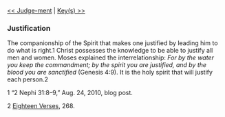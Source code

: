 [<< Judge-ment](Judge-ment)  |  [Key(s) >>](Key(s))

### Justification
The companionship of the Spirit that makes one justified by leading him to do what is right.1 Christ possesses the knowledge to be able to justify all men and women. Moses explained the interrelationship: *For by the water you keep the commandment; by the spirit you are justified, and by the blood you are sanctified* (Genesis 4:9). It is the holy spirit that will justify each person.2



1 “2 Nephi 31:8–9,” Aug. 24, 2010, blog post.


2
[Eighteen Verses](#), 268.